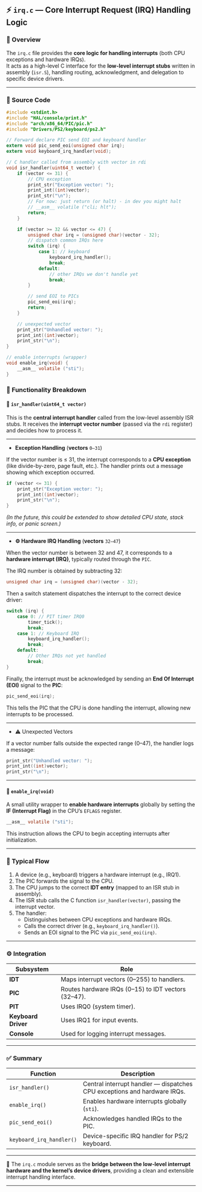 ## ⚡ `irq.c` — Core Interrupt Request (IRQ) Handling Logic

### 🧩 Overview

The `irq.c` file provides the **core logic for handling interrupts** (both CPU exceptions and hardware IRQs).  
It acts as a high-level C interface for the **low-level interrupt stubs** written in assembly (`isr.S`), handling routing, acknowledgment, and delegation to specific device drivers.

---

### 📄 Source Code

```c
#include <stdint.h>
#include "HAL/console/print.h"
#include "arch/x86_64/PIC/pic.h"
#include "Drivers/PS2/keyboard/ps2.h"

// Forward declare PIC send EOI and keyboard handler
extern void pic_send_eoi(unsigned char irq);
extern void keyboard_irq_handler(void);

// C handler called from assembly with vector in rdi
void isr_handler(uint64_t vector) {
    if (vector <= 31) {
        // CPU exception
        print_str("Exception vector: ");
        print_int((int)vector);
        print_str("\n");
        // For now: just return (or halt) - in dev you might halt
        // __asm__ volatile ("cli; hlt");
        return;
    }

    if (vector >= 32 && vector <= 47) {
        unsigned char irq = (unsigned char)(vector - 32);
        // dispatch common IRQs here
        switch (irq) {
            case 1: // keyboard
                keyboard_irq_handler();
                break;
            default:
                // other IRQs we don't handle yet
                break;
        }

        // send EOI to PICs
        pic_send_eoi(irq);
        return;
    }

    // unexpected vector
    print_str("Unhandled vector: ");
    print_int((int)vector);
    print_str("\n");
}

// enable interrupts (wrapper)
void enable_irq(void) {
    __asm__ volatile ("sti");
}
```

### 🧠 Functionality Breakdown
#### 🪫 `isr_handler(uint64_t vector)`

This is the **central interrupt handler** called from the low-level assembly ISR stubs.
It receives the **interrupt vector number** (passed via the `rdi` register) and decides how to process it.

---
- **Exception Handling** (**vectors** `0–31`)

If the vector number is ≤ 31, the interrupt corresponds to a **CPU exception** (like divide-by-zero, page fault, etc.).
The handler prints out a message showing which exception occurred.
```c
if (vector <= 31) {
    print_str("Exception vector: ");
    print_int((int)vector);
    print_str("\n");
}
```
*(In the future, this could be extended to show detailed CPU state, stack info, or panic screen.)*

---
- **⚙️ Hardware IRQ Handling** (**vectors** `32–47`)

When the vector number is between 32 and 47, it corresponds to a **hardware interrupt (IRQ)**, typically routed through the `PIC`.

The IRQ number is obtained by subtracting 32:
```c
unsigned char irq = (unsigned char)(vector - 32);
```
Then a switch statement dispatches the interrupt to the correct device driver:
```c
switch (irq) {
    case 0: // PIT timer IRQ0
        timer_tick();
        break;
    case 1: // Keyboard IRQ
        keyboard_irq_handler();
        break;
    default:
        // Other IRQs not yet handled
        break;
}
```
Finally, the interrupt must be acknowledged by sending an **End Of Interrupt (EOI)** signal to the **PIC**:
```c
pic_send_eoi(irq);
```
This tells the PIC that the CPU is done handling the interrupt, allowing new interrupts to be processed.

---
- ⚠️ Unexpected Vectors

If a vector number falls outside the expected range (0–47), the handler logs a message:
```c
print_str("Unhandled vector: ");
print_int((int)vector);
print_str("\n");
```

---
#### 🧷 `enable_irq(void)`

A small utility wrapper to **enable hardware interrupts** globally by setting the **IF (Interrupt Flag)** in the CPU’s `EFLAGS` register.
```c
__asm__ volatile ("sti");
```
This instruction allows the CPU to begin accepting interrupts after initialization.

---
### 🔄 Typical Flow

1. A device (e.g., keyboard) triggers a hardware interrupt (e.g., IRQ1).
2. The PIC forwards the signal to the CPU.
3. The CPU jumps to the correct **IDT entry** (mapped to an ISR stub in assembly).
4. The ISR stub calls the C function `isr_handler(vector)`, passing the interrupt vector.
5. The handler:
    - Distinguishes between CPU exceptions and hardware IRQs.
    - Calls the correct driver (e.g., `keyboard_irq_handler()`).
    - Sends an EOI signal to the PIC via `pic_send_eoi(irq)`.

---
### ⚙️ Integration

| Subsystem           | Role                                                |
| ------------------- | --------------------------------------------------- |
| **IDT**             | Maps interrupt vectors (0–255) to handlers.         |
| **PIC**             | Routes hardware IRQs (0–15) to IDT vectors (32–47). |
| **PIT**             | Uses IRQ0 (system timer).                           |
| **Keyboard Driver** | Uses IRQ1 for input events.                         |
| **Console**         | Used for logging interrupt messages.                |
---

### ✅ Summary

| Function                 | Description                                                              |
| ------------------------ | ------------------------------------------------------------------------ |
| `isr_handler()`          | Central interrupt handler — dispatches CPU exceptions and hardware IRQs. |
| `enable_irq()`           | Enables hardware interrupts globally (`sti`).                            |
| `pic_send_eoi()`         | Acknowledges handled IRQs to the PIC.                                    |
| `keyboard_irq_handler()` | Device-specific IRQ handler for PS/2 keyboard.                           |
---

🧩 The `irq.c` module serves as the **bridge between the low-level interrupt hardware and the kernel’s device drivers**, providing a clean and extensible interrupt handling interface.

---